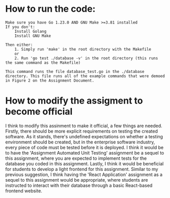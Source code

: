# How to run the code:
    Make sure you have Go 1.23.0 AND GNU Make >=3.81 installed
    If you don't:
        Install Golang
        Install GNU Make

    Then either:
        1. Simply run 'make' in the root directory with the Makefile
        or
        2. Run 'go test ./database -v' in the root directory (this runs the same command as the Makefile)

    This command runs the file database_test.go in the ./database directory. This file runs all of the example commands that were demoed in Figure 2 on the Assignment Document.

# How to modify the assigment to become official
I think to modify this assinment to make it official, a few things are needed. Firstly, there should be more explicit requirements on testing the created software. As it stands, there's undefined expectations on whether a testing environment should be created, but in the enterprise software industry, every piece of code must be tested before it is deployed. I think it would be to have the 'Assignment Automated Unit Testing' assignment be a sequel to this assignment, where you are expected to implement tests for the database you coded in this assignment. Lastly, I think it would be beneficial for students to develop a light frontend for this assignment. Similar to my previous suggestion, I think having the 'React Application' assignment as a sequel to this assignment would be appropriate, where students are instructed to interact with their database through a basic React-based frontend website.
